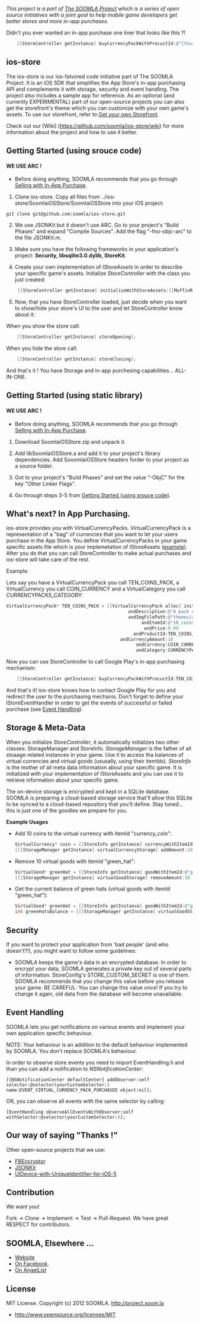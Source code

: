 *This project is a part of [The SOOMLA Project](http://project.soom.la) which is a series of open source initiatives with a joint goal to help mobile game developers get better stores and more in-app purchases.*

Didn't you ever wanted an in-app purchase one liner that looks like this ?!

```objective-c
    [[StoreController getInstance] buyCurrencyPackWithProcuctId:@"[Your product id here]"]
```

ios-store
---
The ios-store is our ios-falvored code initiative part of The SOOMLA Project. It is an iOS SDK that simplifies the App Store's in-app purchasing API and complements it with storage, security and event handling. The project also includes a sample app for reference. As an optional (and currently EXPERIMENTAL) part of our open-source projects you can also get the storefront's theme which you can customize with your own game's assets. To use our storefront, refer to [Get your own Storefront](https://github.com/soomla/ios-store/wiki/Get-your-own-Storefront-%5BEXPERIMENTAL%5D).


Check out our [Wiki] (https://github.com/soomla/ios-store/wiki) for more information about the project and how to use it better.

Getting Started (using srouce code)
---

#### **WE USE ARC !**


* Before doing anything, SOOMLA recommends that you go through [Selling with In-App Purchase](https://developer.apple.com/appstore/in-app-purchase/index.html).

1. Clone ios-store. Copy all files from ../ios-store/SoomlaiOSStore/SoomlaiOSStore into your iOS project:

 `git clone git@github.com:soomla/ios-store.git`

2. We use JSONKit but it doesn't use ARC. Go to your project's "Build Phases" and expand "Compile Sources". Add the flag "-fno-objc-arc" to the file JSONKit.m.

3. Make sure you have the following frameworks in your application's project: **Security, libsqlite3.0.dylib, StoreKit**.

4. Create your own implementation of _IStoreAssets_ in order to describe your specific game's assets. Initialize _StoreController_ with the class you just created:

      ```objective-c
       [[StoreController getInstance] initializeWithStoreAssets:[[MuffinRushAssets alloc] init]];
      ```

5. Now, that you have StoreController loaded, just decide when you want to show/hide your store's UI to the user and let StoreController know about it:

When you show the store call:

```objective-c
    [[StoreController getInstance] storeOpening];
```

When you hide the store call:

```objective-c
    [[StoreController getInstance] storeClosing];
```

And that's it ! You have Storage and in-app purchesing capabilities... ALL-IN-ONE.

Getting Started (using static library)
---

#### **WE USE ARC !**


* Before doing anything, SOOMLA recommends that you go through [Selling with In-App Purchase](https://developer.apple.com/appstore/in-app-purchase/index.html).

1. Download SoomlaiOSStore.zip and unpack it.

2. Add libSoomlaiOSStore.a and add it to your project's library dependencies. Add SooomlaiOSStore headers forder to your project as a source folder.

3. Got to your project's "Build Phases" and set the value "-ObjC" for the key "Other Linker Flags".

4. Go through steps 3-5 from [Getting Started (using srouce code)](https://github.com/soomla/ios-store#getting-started-using-srouce-code).

What's next? In App Purchasing.
---

ios-store provides you with VirtualCurrencyPacks. VirtualCurrencyPack is a representation of a "bag" of currencies that you want to let your users purchase in the App Store. You define VirtualCurrencyPacks in your game specific assets file which is your implemetation of IStoreAssets ([example](https://github.com/soomla/ios-store/blob/master/SoomlaiOSStoreExamples/MuffinRush/MuffinRush/MuffinRushAssets.m)). After you do that you can call StoreController to make actual purchases and ios-store will take care of the rest.

Example:

Lets say you have a VirtualCurrencyPack you call TEN_COINS_PACK, a VirtualCurrency you call COIN_CURRENCY and a VirtualCategory you call CURRENCYPACKS_CATEGORY:

```objective-c
VirtualCurrencyPack* TEN_COINS_PACK = [[VirtualCurrencyPack alloc] initWithName:@"10 Coins"
                                              andDescription:@"A pack of 10 coins"
                                              andImgFilePath:@"themes/awsomegame/img/coins/10_coins.png"
                                                   andItemId:@"10_coins"
                                                    andPrice:0.99
                                                andProductId:TEN_COINS_PACK_PRODUCT_ID
                                           andCurrencyAmount:10
                                                 andCurrency:COIN_CURRENCY
                                                 andCategory:CURRENCYPACKS_CATEGORY];
```

Now you can use StoreController to call Google Play's in-app purchasing mechanism:

```objective-c
    [[StoreController getInstance] buyCurrencyPackWithProcuctId:TEN_COINS_PACK.productId];
```

And that's it! ios-store knows how to contact Google Play for you and redirect the user to the purchasing mechanis. Don't forget to define your IStoreEventHandler in order to get the events of successful or failed purchase (see [Event Handling](https://github.com/soomla/ios-store#event-handling)).

Storage & Meta-Data
---

When you initialize _StoreController_, it automatically initializes two other classes: StorageManager and StoreInfo. _StorageManager_ is the father of all stoaage related instances in your game. Use it to access tha balances of virtual currencies and virtual goods (ususally, using their itemIds). _StoreInfo_ is the mother of all meta data information about your specific game. It is initialized with your implementation of IStoreAssets and you can use it to retrieve information about your specific game.

The on-device storage is encrypted and kept in a SQLite database. SOOMLA is preparing a cloud-based storage service that'll allow this SQLite to be synced to a cloud-based repository that you'll define. Stay tuned... this is just one of the goodies we prepare for you.

**Example Usages**

* Add 10 coins to the virtual currency with itemId "currency_coin":

    ```objective-c
    VirtualCurrency* coin = [[StoreInfo getInstance] currencyWithItemId:@"currency_coin"];
    [[[StorageManager getInstance] virtualCurrencyStorage] addAmount:10 toCurrency:coin];
    ```
    
* Remove 10 virtual goods with itemId "green_hat":

    ```objective-c
    VirtualGood* greenHat = [[StoreInfo getInstance] goodWithItemId:@"green_hat"];
    [[[StorageManager getInstance] virtualGoodStorage] removeAmount:10 fromGood:greenHat];
    ```
    
* Get the current balance of green hats (virtual goods with itemId "green_hat"):

    ```objective-c
    VirtualGood* greenHat = [[StoreInfo getInstance] goodWithItemId:@"green_hat"];
    int greenHatsBalance = [[[StorageManager getInstance] virtualGoodStorage] getBalanceForGood:greenHat];
    ```
    
Security
---

If you want to protect your application from 'bad people' (and who doesn't?!), you might want to follow some guidelines:

+ SOOMLA keeps the game's data in an encrypted database. In order to encrypt your data, SOOMLA generates a private key out of several parts of information. StoreConfig's STORE_CUSTOM_SECRET is one of them. SOOMLA recommends that you change this value before you release your game. BE CAREFUL: You can change this value once! If you try to change it again, old data from the database will become unavailable.


Event Handling
---

SOOMLA lets you get notifications on various events and implement your own application specific behaviour.

NOTE: Your behaviour is an addition to the default behaviour implemented by SOOMLA. You don't replace SOOMLA's behaviour.

In order to observe store events you need to import EventHandling.h and than you can add a notification to *NSNotificationCenter*:

    [[NSNotificationCenter defaultCenter] addObserver:self selector:@selector(yourCustomSelector:) name:EVENT_VIRTUAL_CURRENCY_PACK_PURCHASED object:nil];
    
OR, you can observe all events with the same selector by calling:

    [EventHandling observeAllEventsWithObserver:self withSelector:@selector(yourCustomSelector:)];

Our way of saying "Thanks !"
---

Other open-source projects that we use:

* [FBEncryptor](https://github.com/dev5tec/FBEncryptor)
* [JSONKit](https://github.com/johnezang/JSONKit)
* [UIDevice-with-UniqueIdentifier-for-iOS-5](https://github.com/gekitz/UIDevice-with-UniqueIdentifier-for-iOS-5)

Contribution
---

We want you!

Fork -> Clone -> Implement -> Test -> Pull-Request. We have great RESPECT for contributors.

SOOMLA, Elsewhere ...
---

+ [Website](http://project.soom.la/)
+ [On Facebook](https://www.facebook.com/pages/The-SOOMLA-Project/389643294427376).
+ [On AngelList](https://angel.co/the-soomla-project)

License
---
MIT License. Copyright (c) 2012 SOOMLA. http://project.soom.la
+ http://www.opensource.org/licenses/MIT

